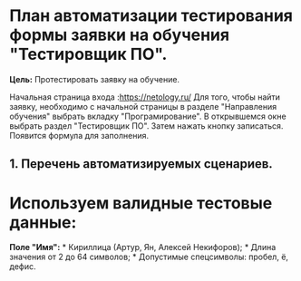 # План автоматизации тестирования формы заявки на обучения "Тестировщик ПО".
**Цель:** Протестировать заявку на обучение.

Начальная страница входа :https://netology.ru/
Для того, чтобы найти заявку, необходимо с начальной страницы в разделе "Направления обучения" выбрать вкладку "Програмирование". В открывшемся окне выбрать раздел "Тестировщик ПО". Затем нажать кнопку записаться. Появится формула для заполнения.

## 1. Перечень автоматизируемых сценариев.
# Используем валидные тестовые данные:
**Поле "Имя":**
    * Кириллица (Артур, Ян, Алексей Некифоров);
    * Длина значения от 2 до 64 символов;
    * Допустимые спецсимволы: пробел, ё, дефис.
